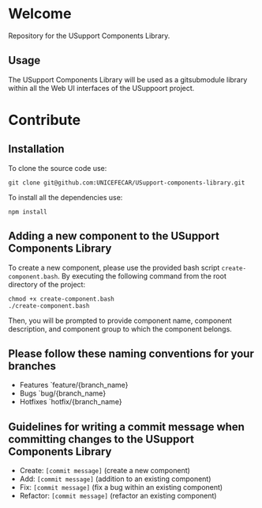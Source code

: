 # Welcome

Repository for the USupport Components Library.

## Usage

The USupport Components Library will be used as a gitsubmodule library within all the Web UI interfaces of the USuppoort project.

# Contribute

## Installation

To clone the source code use:

```
git clone git@github.com:UNICEFECAR/USupport-components-library.git
```

To install all the dependencies use:

```
npm install
```

## Adding a new component to the USupport Components Library

To create a new component, please use the provided bash script `create-component.bash`. By executing the following command from the root directory of the project:

```
chmod +x create-component.bash
./create-component.bash
```

Then, you will be prompted to provide component name, component description, and component group to which the component belongs.

## Please follow these naming conventions for your branches

- Features `feature/{branch_name}
- Bugs `bug/{branch_name}
- Hotfixes `hotfix/{branch_name}

## Guidelines for writing a commit message when committing changes to the USupport Components Library

- Create: `[commit message]` (create a new component)
- Add: `[commit message]` (addition to an existing component)
- Fix: `[commit message]` (fix a bug within an existing component)
- Refactor: `[commit message]` (refactor an existing component)
